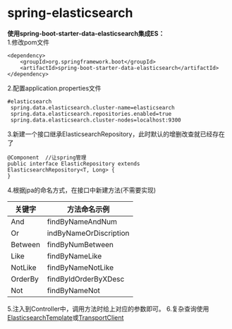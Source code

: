 # spring-elasticsearch
**使用spring-boot-starter-data-elasticsearch集成ES：**  
1.修改pom文件

    <dependency>  
	    <groupId>org.springframework.boot</groupId>  
	    <artifactId>spring-boot-starter-data-elasticsearch</artifactId>
    </dependency>

   2.配置application.properties文件
   

    #elasticsearch 
     spring.data.elasticsearch.cluster-name=elasticsearch  
     spring.data.elasticsearch.repositories.enabled=true  
     spring.data.elasticsearch.cluster-nodes=localhost:9300

3.新建一个接口继承ElasticsearchRepository，此时默认的增删改查就已经存在了

    @Component  //让spring管理
    public interface ElasticRepository extends
    ElasticsearchRepository<T, Long> {
    }
4.根据jpa的命名方式，在接口中新建方法(不需要实现)

| 关键字| 方法命名示例|
|--|--|
|  And  | findByNameAndNum |
|  Or   | indByNameOrDiscription |
|  Between| findByNumBetween|
|  Like  | findByNameLike|
|  NotLike| findByNameNotLike|
|  OrderBy| findByIdOrderByXDesc|
|  Not | findByNameNot|  


5.注入到Controller中，调用方法时给上对应的参数即可。
6.复杂查询使用[ElasticsearchTemplate](https://docs.spring.io/spring-data/elasticsearch/docs/current/reference/html/)或[TransportClient](https://www.elastic.co/guide/en/elasticsearch/client/java-api/current/index.html)


          
   


    
          




